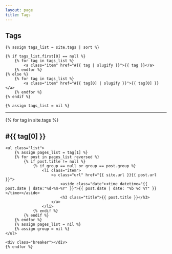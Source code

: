 ```yaml
---
layout: page
title: Tags
---
```

<section class="list">
    <h1 class="title">Tags</h1>

    {% assign tags_list = site.tags | sort %}

    {% if tags_list.first[0] == null %}
        {% for tag in tags_list %}
            <a class="item" href="#{{ tag | slugify }}">{{ tag }}</a>
        {% endfor %}
    {% else %}
        {% for tag in tags_list %}
            <a class="item" href="#{{ tag[0] | slugify }}">{{ tag[0] }}</a>
        {% endfor %}
    {% endif %}

    {% assign tags_list = nil %}
</section>

<hr>

<section class="tag-list">
    {% for tag in site.tags  %}
    <h2 class="title" id="{{ tag[0] | slugify }}">#{{ tag[0] }}</h2>

    <ul class="list">
        {% assign pages_list = tag[1] %}
        {% for post in pages_list reversed %}
            {% if post.title != null %}
                {% if group == null or group == post.group %}
                    <li class="item">
                        <a class="url" href="{{ site.url }}{{ post.url }}">
                            <aside class="date"><time datetime="{{ post.date | date:"%d-%m-%Y" }}">{{ post.date | date: "%b %d %Y" }}</time></aside>
                            <h3 class="title">{{ post.title }}</h3>
                        </a>
                    </li>
                {% endif %}
            {% endif %}
        {% endfor %}
        {% assign pages_list = nil %}
        {% assign group = nil %}
    </ul>

    <div class="breaker"></div>
    {% endfor %}
</section>
